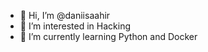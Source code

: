 - 👋 Hi, I’m @daniisaahir
- 👀 I’m interested in Hacking
- 🌱 I’m currently learning Python and Docker

<!---
daniisaahir/daniisaahir is a ✨ special ✨ repository because its `README.md` (this file) appears on your GitHub profile.
You can click the Preview link to take a look at your changes.
--->

